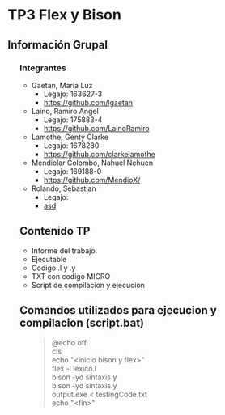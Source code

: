 <!DOCTYPE html>
<html>
<head>
	
</head>
<body>
	<h1>TP3 Flex y Bison</h1>

<h2>Información Grupal</h2>
<ul>
	<h3>Integrantes</h3>
<ul>
	<li>Gaetan, María Luz<ul>
	<li>Legajo: 163627-3 </li>
	<li><a href="https://github.com/lgaetan" >https://github.com/lgaetan</a> </li>
	</ul></li>
	
<li>Laino, Ramiro Angel<ul>
	<li>Legajo: 175883-4 </li>
	<li><a href="https://github.com/LainoRamiro" >https://github.com/LainoRamiro</a> </li>
	</ul></li>


<li>Lamothe, Genty Clarke<ul>
	<li>Legajo: 1678280  </li>
	<li><a href="https://github.com/clarkelamothe" >https://github.com/clarkelamothe</a> </li>
	</ul></li>

<li>Mendiolar Colombo, Nahuel Nehuen<ul>
	<li>Legajo: 169188-0 </li>
	<li><a href="https://github.com/MendioX/" >https://github.com/MendioX/</a> </li>
	</ul></li>	

<li>Rolando, Sebastian<ul>
	<li>Legajo:  </li>
	<li><a href="asd" >asd</a> </li>
	</ul></li>
</ul>
<h2>Contenido TP </h2>
<ul>

<li>Informe del trabajo.</li>
<li>Ejecutable</li>
<li>Codigo .l y .y 
<li>TXT con codigo MICRO</li>
<li>Script de compilacion y ejecucion</li>


</ul>
<h2>Comandos utilizados para ejecucion y compilacion (script.bat)</h2>
<ul>

>@echo off<br>
>cls<br>
>echo "\<inicio bison y flex>\"<br> 
>flex -l lexico.l <br>
>bison -yd sintaxis.y <br>
>bison -yd sintaxis.y <br>
>output.exe < testingCode.txt <br>
>echo "\<fin>\"




</body>
</html>
